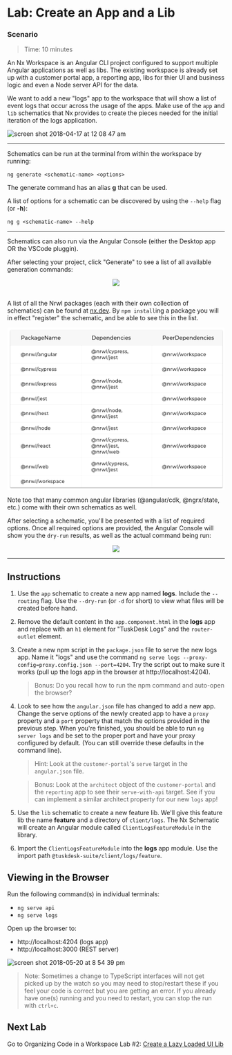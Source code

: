 # Lab: Create an App and a Lib

### Scenario

> Time: 10 minutes

An Nx Workspace is an Angular CLI project configured to support multiple Angular applications as well as libs. The existing workspace is already set up with a customer portal app, a reporting app, libs for thier UI and business logic and even a Node server API for the data.

We want to add a new "logs" app to the workspace that will show a list of event logs that occur across the usage of the apps. Make use of the `app` and `lib` schematics that Nx provides to create the pieces needed for the initial iteration of the logs application.

<img width="1438" alt="screen shot 2018-04-17 at 12 08 47 am" src="https://user-images.githubusercontent.com/210413/38851596-8b12b1de-41d3-11e8-9b81-de4244d07723.png">

<br/>

---

Schematics can be run at the terminal from within the workspace by running:

```console
ng generate <schematic-name> <options>
```

The generate command has an alias **g** that can be used.

A list of options for a schematic can be discovered by using the `--help` flag (or **-h**):

```console
ng g <schematic-name> --help
```

---

Schematics can also run via the Angular Console (either the Desktop app OR the VSCode pluggin).

After selecting your project, click "Generate" to see a list of all available generation commands:

<style>
.centered {
  display: grid;
  width: 100%;
  place-items: center;
}
</style>

<div class="centered">
  <img src="https://media.giphy.com/media/elPSlhwjCJ3R0V19ZN/giphy.gif">
</div>

<br>

A list of all the Nrwl packages (each with their own collection of schematics) can be found at [nx.dev](https://nx.dev/angular/api/home). By `npm install`ing a package you will in effect "register" the schematic, and be able to see this in the list.

<div class="centered">
  <img src="../images/Nx Packages.png">
</div>

Note too that many common angular libraries (@angular/cdk, @ngrx/state, etc.) come with their own schematics as well.

After selecting a schematic, you'll be presented with a list of required options. Once all required options are provided, the Angular Console will show you the `dry-run` results, as well as the actual command being run:

<div class="centered">
  <img src="https://media.giphy.com/media/QUMOHsq00uL4ZrrqBp/giphy.gif">
</div>

---

## Instructions

1. Use the `app` schematic to create a new app named **logs**. Include the `--routing` flag. Use the `--dry-run` (or `-d` for short) to view what files will be created before hand.

1. Remove the default content in the `app.component.html` in the **logs** app and replace with an `h1` element for "TuskDesk Logs" and the `router-outlet` element.

1. Create a new npm script in the `package.json` file to serve the new logs app. Name it "logs" and use the command `ng serve logs --proxy-config=proxy.config.json --port=4204`. Try the script out to make sure it works (pull up the logs app in the browser at http://localhost:4204).

   > Bonus: Do you recall how to run the npm command and auto-open the browser?

1. Look to see how the `angular.json` file has changed to add a new app. Change the serve options of the newly created app to have a `proxy` property and a `port` property that match the options provided in the previous step. When you're finished, you should be able to run `ng server logs` and be set to the proper port and have your proxy configured by default. (You can still override these defaults in the command line).

   > Hint: Look at the `customer-portal`'s `serve` target in the `angular.json` file.

   > Bonus: Look at the `architect` object of the `customer-portal` and the `reporting` app to see their `serve-with-api` target. See if you can implement a similar architect property for our new `logs` app!

1. Use the `lib` schematic to create a new feature lib. We'll give this feature lib the name **feature** and a directory of `client/logs`. The Nx Schematic will create an Angular module called `ClientLogsFeatureModule` in the library.

1. Import the `ClientLogsFeatureModule` into the **logs** app module. Use the import path `@tuskdesk-suite/client/logs/feature`.

## Viewing in the Browser

Run the following command(s) in individual terminals:

- `ng serve api`
- `ng serve logs`

Open up the browser to:

- http://localhost:4204 (logs app)
- http://localhost:3000 (REST server)

![screen shot 2018-05-20 at 8 54 39 pm](https://user-images.githubusercontent.com/210413/40286980-0dec895c-5c70-11e8-98e1-76555b23f6a2.png)

> Note: Sometimes a change to TypeScript interfaces will not get picked up by the watch so you may need to stop/restart these if you feel your code is correct but you are getting an error. If you already have one(s) running and you need to restart, you can stop the run with `ctrl+c`.

## Next Lab

Go to Organizing Code in a Workspace Lab #2: [Create a Lazy Loaded UI Lib](lab-2.md)
